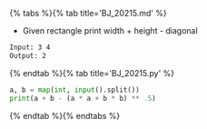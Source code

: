 {% tabs %}{% tab title='BJ_20215.md' %}

* Given rectangle print width + height - diagonal

```txt
Input: 3 4
Output: 2
```

{% endtab %}{% tab title='BJ_20215.py' %}

```py
a, b = map(int, input().split())
print(a + b - (a * a + b * b) ** .5)
```

{% endtab %}{% endtabs %}
